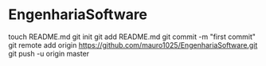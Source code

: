 EngenhariaSoftware
==================
touch README.md
git init
git add README.md
git commit -m "first commit"
git remote add origin https://github.com/mauro1025/EngenhariaSoftware.git
git push -u origin master

